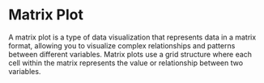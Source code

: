 # Matrix Plot

A matrix plot is a type of data visualization that represents data in a matrix format, allowing you to visualize complex relationships and patterns between different variables. 
Matrix plots use a grid structure where each cell within the matrix represents the value or relationship between two variables.

